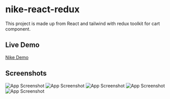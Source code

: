 # nike-react-redux

This project is made up from React and tailwind with redux toolkit for cart component.

## Live Demo

[Nike Demo](https://nike-react-redux.vercel.app/)


## Screenshots

![App Screenshot](./src/assests/Screenshot%20(15).png)
![App Screenshot](./src/assests/Screenshot%20(16).png)
![App Screenshot](./src/assests/Screenshot%20(17).png)
![App Screenshot](./src/assests/Screenshot%20(18).png)
![App Screenshot](./src/assests/Screenshot%20(19).png)
